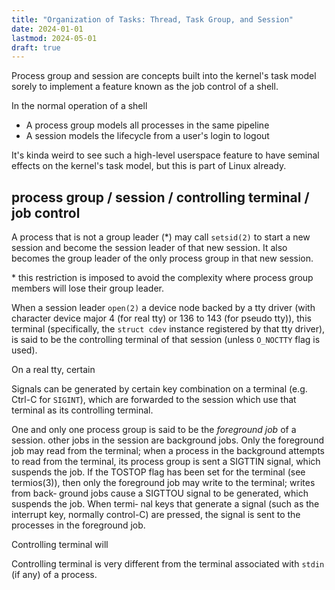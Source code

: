 ```yaml
---
title: "Organization of Tasks: Thread, Task Group, and Session"
date: 2024-01-01
lastmod: 2024-05-01
draft: true
---
```


Process group and session are concepts built into the kernel's task model sorely to implement a feature known as the job control of a shell.

In the normal operation of a shell
- A process group models all processes in the same pipeline
- A session models the lifecycle from a user's login to logout

It's kinda weird to see such a high-level userspace feature to have seminal effects on the kernel's task model, but this is part of Linux already.

## process group / session / controlling terminal / job control

A process that is not a group leader (\*) may call `setsid(2)` to start a new session and become the session leader of that new session.
It also becomes the group leader of the only process group in that new session.

\* this restriction is imposed to avoid the complexity where process group members will lose their group leader.

When a session leader `open(2)` a device node backed by a tty driver (with character device major 4 (for real tty) or 136 to 143 (for pseudo tty)),
this terminal (specifically, the `struct cdev` instance registered by that tty driver), is said to be the controlling terminal of that session (unless `O_NOCTTY` flag is used).

On a real tty, certain 

Signals can be generated by certain key combination on a terminal (e.g. Ctrl-C for `SIGINT`), which are forwarded
to the session which use that terminal as its controlling terminal.

One and only one process group is said to be the *foreground job* of a session.
other jobs in the session are background jobs.
Only the foreground job may read from the terminal; when a  process
in the background attempts to read from the terminal, its process group is sent a SIGTTIN
signal,  which  suspends  the job.  If the TOSTOP flag has been set for the terminal (see
termios(3)), then only the foreground job may write to the terminal;  writes  from  back‐
ground  jobs cause a SIGTTOU signal to be generated, which suspends the job.  When termi‐
nal keys that generate a signal (such as  the  interrupt  key,  normally  control-C)  are
pressed, the signal is sent to the processes in the foreground job.

Controlling terminal will 

Controlling terminal is very different from the terminal associated with `stdin` (if any) of a process.

